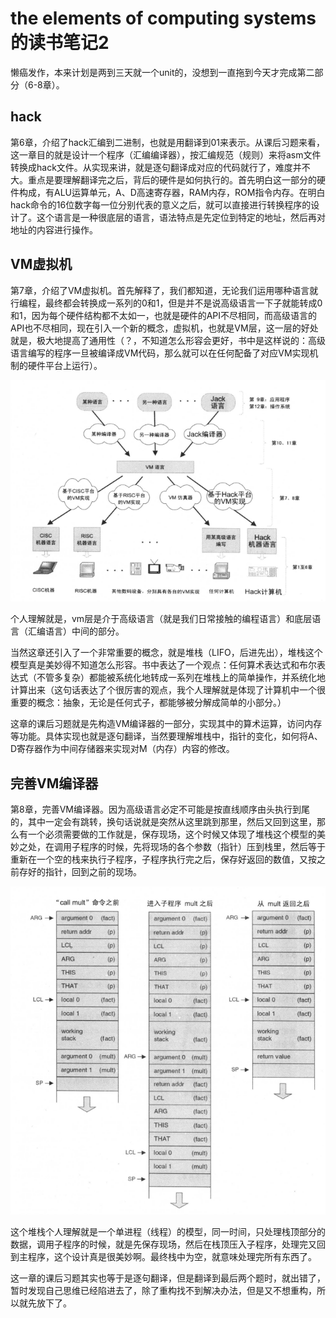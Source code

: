 # the elements of computing systems 的读书笔记2	

懒癌发作，本来计划是两到三天就一个unit的，没想到一直拖到今天才完成第二部分（6-8章）。

## hack

第6章，介绍了hack汇编到二进制，也就是用翻译到01来表示。从课后习题来看，这一章目的就是设计一个程序（汇编编译器），按汇编规范（规则）来将asm文件转换成hack文件。从实现来讲，就是逐句翻译成对应的代码就行了，难度并不大。重点是要理解翻译完之后，背后的硬件是如何执行的。首先明白这一部分的硬件构成，有ALU运算单元，A、D高速寄存器，RAM内存，ROM指令内存。在明白hack命令的16位数字每一位分别代表的意义之后，就可以直接进行转换程序的设计了。这个语言是一种很底层的语言，语法特点是先定位到特定的地址，然后再对地址的内容进行操作。

## VM虚拟机

第7章，介绍了VM虚拟机。首先解释了，我们都知道，无论我们运用哪种语言就行编程，最终都会转换成一系列的0和1，但是并不是说高级语言一下子就能转成0和1，因为每个硬件结构都不太如一，也就是硬件的API不尽相同，而高级语言的API也不尽相同，现在引入一个新的概念，虚拟机，也就是VM层，这一层的好处就是，极大地提高了通用性（？，不知道怎么形容会更好，书中是这样说的：高级语言编写的程序一旦被编译成VM代码，那么就可以在任何配备了对应VM实现机制的硬件平台上运行）。

![vm](./img/vm.png)

个人理解就是，vm层是介于高级语言（就是我们日常接触的编程语言）和底层语言（汇编语言）中间的部分。

当然这章还引入了一个非常重要的概念，就是堆栈（LIFO，后进先出），堆栈这个模型真是美妙得不知道怎么形容。书中表达了一个观点：任何算术表达式和布尔表达式（不管多复杂）都能被系统化地转成一系列在堆栈上的简单操作，并系统化地计算出来（这句话表达了个很厉害的观点，我个人理解就是体现了计算机中一个很重要的概念：抽象，无论是任何式子，都能够被分解成简单的小部分。）

这章的课后习题就是先构造VM编译器的一部分，实现其中的算术运算，访问内存等功能。具体实现也就是逐句翻译，当然要理解堆栈中，指针的变化，如何将A、D寄存器作为中间存储器来实现对M（内存）内容的修改。

## 完善VM编译器

第8章，完善VM编译器。因为高级语言必定不可能是按直线顺序由头执行到尾的，其中一定会有跳转，换句话说就是突然从这里跳到那里，然后又回到这里，那么有一个必须需要做的工作就是，保存现场，这个时候又体现了堆栈这个模型的美妙之处，在调用子程序的时候，先将现场的各个参数（指针）压到栈里，然后等于重新在一个空的栈来执行子程序，子程序执行完之后，保存好返回的数值，又按之前存好的指针，回到之前的现场。

![stack](./img/stack.png)

这个堆栈个人理解就是一个单进程（线程）的模型，同一时间，只处理栈顶部分的数据，调用子程序的时候，就是先保存现场，然后在栈顶压入子程序，处理完又回到主程序，这个设计真是很美妙啊。最终栈中为空，就意味处理完所有东西了。

这一章的课后习题其实也等于是逐句翻译，但是翻译到最后两个题时，就出错了，暂时发现自己思维已经陷进去了，除了重构找不到解决办法，但是又不想重构，所以就先放下了。